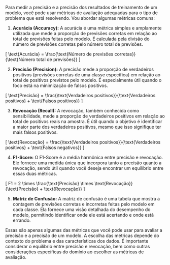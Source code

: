 Para medir a precisão e a precisão dos resultados de treinamento de um modelo, você pode usar métricas de avaliação adequadas para o tipo de problema que está resolvendo. Vou abordar algumas métricas comuns:

1. **Acurácia (Accuracy):** A acurácia é uma métrica simples e amplamente utilizada que mede a proporção de previsões corretas em relação ao total de previsões feitas pelo modelo. É calculada pela divisão do número de previsões corretas pelo número total de previsões.

\[ \text{Acurácia} = \frac{\text{Número de previsões corretas}}{\text{Número total de previsões}} \]

2. **Precisão (Precision):** A precisão mede a proporção de verdadeiros positivos (previsões corretas de uma classe específica) em relação ao total de positivos previstos pelo modelo. É especialmente útil quando o foco está na minimização de falsos positivos.

\[ \text{Precisão} = \frac{\text{Verdadeiros positivos}}{\text{Verdadeiros positivos} + \text{Falsos positivos}} \]

3. **Revocação (Recall):** A revocação, também conhecida como sensibilidade, mede a proporção de verdadeiros positivos em relação ao total de positivos reais na amostra. É útil quando o objetivo é identificar a maior parte dos verdadeiros positivos, mesmo que isso signifique ter mais falsos positivos.

\[ \text{Revocação} = \frac{\text{Verdadeiros positivos}}{\text{Verdadeiros positivos} + \text{Falsos negativos}} \]

4. **F1-Score:** O F1-Score é a média harmônica entre precisão e revocação. Ele fornece uma medida única que incorpora tanto a precisão quanto a revocação, sendo útil quando você deseja encontrar um equilíbrio entre essas duas métricas.

\[ F1 = 2 \times \frac{\text{Precisão} \times \text{Revocação}}{\text{Precisão} + \text{Revocação}} \]

5. **Matriz de Confusão:** A matriz de confusão é uma tabela que mostra a contagem de previsões corretas e incorretas feitas pelo modelo em cada classe. Ela fornece uma visão detalhada do desempenho do modelo, permitindo identificar onde ele está acertando e onde está errando.

Essas são apenas algumas das métricas que você pode usar para avaliar a precisão e a precisão de um modelo. A escolha das métricas depende do contexto do problema e das características dos dados. É importante considerar o equilíbrio entre precisão e revocação, bem como outras considerações específicas do domínio ao escolher as métricas de avaliação.